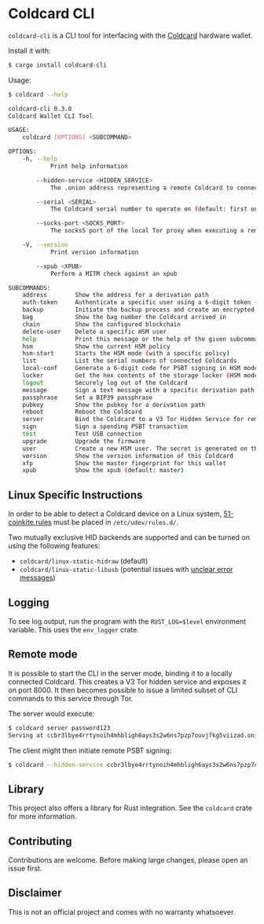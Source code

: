# Coldcard CLI

`coldcard-cli` is a CLI tool for interfacing with the [Coldcard](https://coldcard.com/) hardware wallet.


Install it with:

```bash
$ cargo install coldcard-cli
```

Usage:
```bash
$ coldcard --help

coldcard-cli 0.3.0
Coldcard Wallet CLI Tool

USAGE:
    coldcard [OPTIONS] <SUBCOMMAND>

OPTIONS:
    -h, --help
            Print help information

        --hidden-service <HIDDEN_SERVICE>
            The .onion address representing a remote Coldcard to connect to

        --serial <SERIAL>
            The Coldcard serial number to operate on (default: first one found)

        --socks-port <SOCKS_PORT>
            The socks5 port of the local Tor proxy when executing a remote command [default: 9150]

    -V, --version
            Print version information

        --xpub <XPUB>
            Perform a MITM check against an xpub

SUBCOMMANDS:
    address        Show the address for a derivation path
    auth-token     Authenticate a specific user using a 6-digit token (for HSM)
    backup         Initiate the backup process and create an encrypted 7z file
    bag            Show the bag number the Coldcard arrived in
    chain          Show the configured blockchain
    delete-user    Delete a specific HSM user
    help           Print this message or the help of the given subcommand(s)
    hsm            Show the current HSM policy
    hsm-start      Starts the HSM mode (with a specific policy)
    list           List the serial numbers of connected Coldcards
    local-conf     Generate a 6-digit code for PSBT signing in HSM mode
    locker         Get the hex contents of the storage locker (HSM mode only)
    logout         Securely log out of the Coldcard
    message        Sign a text message with a specific derivation path
    passphrase     Set a BIP39 passphrase
    pubkey         Show the pubkey for a derivation path
    reboot         Reboot the Coldcard
    server         Bind the Coldcard to a V3 Tor Hidden Service for remote interaction
    sign           Sign a spending PSBT transaction
    test           Test USB connection
    upgrade        Upgrade the firmware
    user           Create a new HSM user. The secret is generated on the device
    version        Show the version information of this Coldcard
    xfp            Show the master fingerprint for this wallet
    xpub           Show the xpub (default: master)
```

## Linux Specific Instructions

In order to be able to detect a Coldcard device on a Linux system, [51-coinkite.rules](../51-coinkite.rules) must be placed in `/etc/udev/rules.d/`.

Two mutually exclusive HID backends are supported and can be turned on using the following features:

* `coldcard/linux-static-hidraw` (default)
* `coldcard/linux-static-libusb` (potential issues with [unclear error messages](https://github.com/libusb/hidapi/blob/f2e2b5b4d4caa9942ad2cd594da00956b51f0ca6/libusb/hid.c#L1637))

## Logging

To see log output, run the program with the `RUST_LOG=$level` environment variable. This uses the `env_logger` crate.

## Remote mode

It is possible to start the CLI in the server mode, binding it to a locally connected Coldcard. This
creates a V3 Tor hidden service and exposes it on port 8000. It then becomes possible to issue a
limited subset of CLI commands to this service through Tor.

The server would execute:

```bash
$ coldcard server password123
Serving at ccbr3lbye4rrtynoih4mhbligh6ays3s2w6ns7pzp7ouvj7kg5viizad.onion:8000
```

The client might then initiate remote PSBT signing:

```bash
$ coldcard --hidden-service ccbr3lbye4rrtynoih4mhbligh6ays3s2w6ns7pzp7ouvj7kg5viizad.onion:8000 sign ~/testnet-182b6376.psbt finalize
```

## Library

This project also offers a library for Rust integration. See the `coldcard` crate for more information.

## Contributing

Contributions are welcome. Before making large changes, please open an issue first.

## Disclaimer

This is not an official project and comes with no warranty whatsoever.
